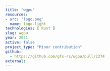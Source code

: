 ```yaml
---
title: "wgpu"
resources:
- src: 'logo.png'
  name: logo-light
technologies: [ Rust ]
slug: wgpu
year: 2021
active: false
project_type: "Minor contribution"
github:
  - https://github.com/gfx-rs/wgpu/pull/2274
external:
---
```

